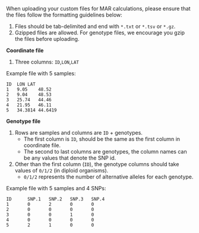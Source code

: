 When uploading your custom files for MAR calculations, 
please ensure that the files follow the formatting guidelines below:

1. Files should be tab-delimited and end with `*.txt` or `*.tsv` or `*.gz`.
2. Gzipped files are allowed. For genotype files, we encourage you gzip the files before uploading. 

**Coordinate file**

1. Three columns: `ID`,`LON`,`LAT` 

Example file with 5 samples:

```
ID	LON	LAT
1	9.05	48.52
2	9.04	48.53
3	25.74	44.46
4	21.95	46.11
5	34.3814	44.6419
```

**Genotype file**

1. Rows are samples and columns are `ID` + genotypes. 
    * The first column is `ID`, should be the same as the first column in coordinate file.  
    * The second to last columns are genotypes, the column names can be any values that denote the SNP id. 
2. Other than the first column (`ID`), the genotype columns should take values of `0/1/2` (in diploid organisms).
    * `0/1/2` represents the number of alternative alleles for each genotype. 
    
Example file with 5 samples and 4 SNPs: 

```
ID      SNP.1   SNP.2   SNP.3   SNP.4
1       0       2       0       0
2       0       0       0       0
3       0       0       1       0
4       0       0       0       0
5       2       1       0       0
```


